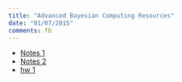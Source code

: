 ```yaml
---
title: "Advanced Bayesian Computing Resources"
date: "01/07/2015"
comments: fb
---
```


- [Notes 1](/assets/ams268/notes1_elasticnet.pdf)
- [Notes 2](/assets/ams268/notes2_bayes.pdf)
- [hw 1](/assets/ams268/hw/hw1/instructions/hw1.pdf)
